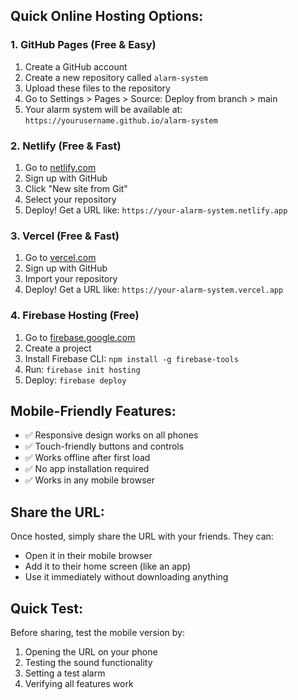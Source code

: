<!-- # How to Share Your Alarm System Online -->

## Quick Online Hosting Options:

### 1. GitHub Pages (Free & Easy)
1. Create a GitHub account
2. Create a new repository called `alarm-system`
3. Upload these files to the repository
4. Go to Settings > Pages > Source: Deploy from branch > main
5. Your alarm system will be available at: `https://yourusername.github.io/alarm-system`

### 2. Netlify (Free & Fast)
1. Go to [netlify.com](https://netlify.com)
2. Sign up with GitHub
3. Click "New site from Git"
4. Select your repository
5. Deploy! Get a URL like: `https://your-alarm-system.netlify.app`

### 3. Vercel (Free & Fast)
1. Go to [vercel.com](https://vercel.com)
2. Sign up with GitHub
3. Import your repository
4. Deploy! Get a URL like: `https://your-alarm-system.vercel.app`

### 4. Firebase Hosting (Free)
1. Go to [firebase.google.com](https://firebase.google.com)
2. Create a project
3. Install Firebase CLI: `npm install -g firebase-tools`
4. Run: `firebase init hosting`
5. Deploy: `firebase deploy`

## Mobile-Friendly Features:
- ✅ Responsive design works on all phones
- ✅ Touch-friendly buttons and controls
- ✅ Works offline after first load
- ✅ No app installation required
- ✅ Works in any mobile browser

## Share the URL:
Once hosted, simply share the URL with your friends. They can:
- Open it in their mobile browser
- Add it to their home screen (like an app)
- Use it immediately without downloading anything

## Quick Test:
Before sharing, test the mobile version by:
1. Opening the URL on your phone
2. Testing the sound functionality
3. Setting a test alarm
4. Verifying all features work 